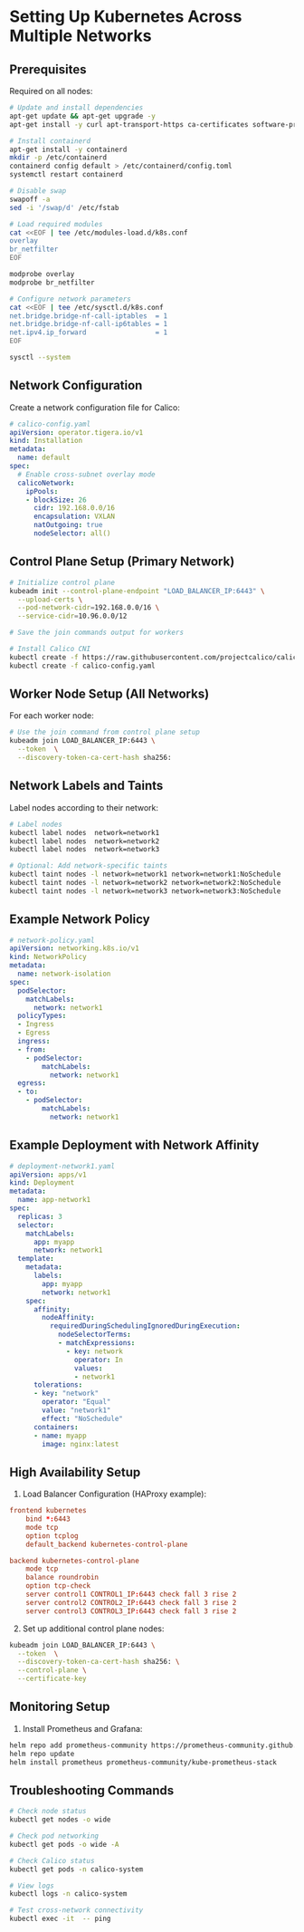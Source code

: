 # Setting Up Kubernetes Across Multiple Networks

## Prerequisites

Required on all nodes:
```bash
# Update and install dependencies
apt-get update && apt-get upgrade -y
apt-get install -y curl apt-transport-https ca-certificates software-properties-common

# Install containerd
apt-get install -y containerd
mkdir -p /etc/containerd
containerd config default > /etc/containerd/config.toml
systemctl restart containerd

# Disable swap
swapoff -a
sed -i '/swap/d' /etc/fstab

# Load required modules
cat <<EOF | tee /etc/modules-load.d/k8s.conf
overlay
br_netfilter
EOF

modprobe overlay
modprobe br_netfilter

# Configure network parameters
cat <<EOF | tee /etc/sysctl.d/k8s.conf
net.bridge.bridge-nf-call-iptables  = 1
net.bridge.bridge-nf-call-ip6tables = 1
net.ipv4.ip_forward                 = 1
EOF

sysctl --system
```

## Network Configuration

Create a network configuration file for Calico:

```yaml
# calico-config.yaml
apiVersion: operator.tigera.io/v1
kind: Installation
metadata:
  name: default
spec:
  # Enable cross-subnet overlay mode
  calicoNetwork:
    ipPools:
    - blockSize: 26
      cidr: 192.168.0.0/16
      encapsulation: VXLAN
      natOutgoing: true
      nodeSelector: all()
```

## Control Plane Setup (Primary Network)

```bash
# Initialize control plane
kubeadm init --control-plane-endpoint "LOAD_BALANCER_IP:6443" \
  --upload-certs \
  --pod-network-cidr=192.168.0.0/16 \
  --service-cidr=10.96.0.0/12

# Save the join commands output for workers

# Install Calico CNI
kubectl create -f https://raw.githubusercontent.com/projectcalico/calico/v3.25.0/manifests/tigera-operator.yaml
kubectl create -f calico-config.yaml
```

## Worker Node Setup (All Networks)

For each worker node:
```bash
# Use the join command from control plane setup
kubeadm join LOAD_BALANCER_IP:6443 \
  --token  \
  --discovery-token-ca-cert-hash sha256:
```

## Network Labels and Taints

Label nodes according to their network:
```bash
# Label nodes
kubectl label nodes  network=network1
kubectl label nodes  network=network2
kubectl label nodes  network=network3

# Optional: Add network-specific taints
kubectl taint nodes -l network=network1 network=network1:NoSchedule
kubectl taint nodes -l network=network2 network=network2:NoSchedule
kubectl taint nodes -l network=network3 network=network3:NoSchedule
```

## Example Network Policy

```yaml
# network-policy.yaml
apiVersion: networking.k8s.io/v1
kind: NetworkPolicy
metadata:
  name: network-isolation
spec:
  podSelector:
    matchLabels:
      network: network1
  policyTypes:
  - Ingress
  - Egress
  ingress:
  - from:
    - podSelector:
        matchLabels:
          network: network1
  egress:
  - to:
    - podSelector:
        matchLabels:
          network: network1
```

## Example Deployment with Network Affinity

```yaml
# deployment-network1.yaml
apiVersion: apps/v1
kind: Deployment
metadata:
  name: app-network1
spec:
  replicas: 3
  selector:
    matchLabels:
      app: myapp
      network: network1
  template:
    metadata:
      labels:
        app: myapp
        network: network1
    spec:
      affinity:
        nodeAffinity:
          requiredDuringSchedulingIgnoredDuringExecution:
            nodeSelectorTerms:
            - matchExpressions:
              - key: network
                operator: In
                values:
                - network1
      tolerations:
      - key: "network"
        operator: "Equal"
        value: "network1"
        effect: "NoSchedule"
      containers:
      - name: myapp
        image: nginx:latest
```

## High Availability Setup

1. Load Balancer Configuration (HAProxy example):
```conf
frontend kubernetes
    bind *:6443
    mode tcp
    option tcplog
    default_backend kubernetes-control-plane

backend kubernetes-control-plane
    mode tcp
    balance roundrobin
    option tcp-check
    server control1 CONTROL1_IP:6443 check fall 3 rise 2
    server control2 CONTROL2_IP:6443 check fall 3 rise 2
    server control3 CONTROL3_IP:6443 check fall 3 rise 2
```

2. Set up additional control plane nodes:
```bash
kubeadm join LOAD_BALANCER_IP:6443 \
  --token  \
  --discovery-token-ca-cert-hash sha256: \
  --control-plane \
  --certificate-key 
```

## Monitoring Setup

1. Install Prometheus and Grafana:
```bash
helm repo add prometheus-community https://prometheus-community.github.io/helm-charts
helm repo update
helm install prometheus prometheus-community/kube-prometheus-stack
```

## Troubleshooting Commands

```bash
# Check node status
kubectl get nodes -o wide

# Check pod networking
kubectl get pods -o wide -A

# Check Calico status
kubectl get pods -n calico-system

# View logs
kubectl logs -n calico-system 

# Test cross-network connectivity
kubectl exec -it  -- ping 
```
